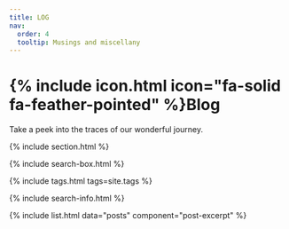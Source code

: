 ```yaml
---
title: LOG
nav:
  order: 4
  tooltip: Musings and miscellany
---
```


# {% include icon.html icon="fa-solid fa-feather-pointed" %}Blog

Take a peek into the traces of our wonderful journey.

{% include section.html %}

{% include search-box.html %}

{% include tags.html tags=site.tags %}

{% include search-info.html %}

{% include list.html data="posts" component="post-excerpt" %}
